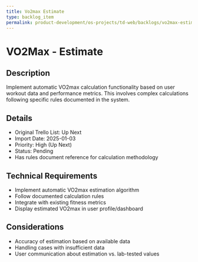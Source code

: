 ```yaml
---
title: Vo2max Estimate
type: backlog_item
permalink: product-development/os-projects/td-web/backlogs/vo2max-estimate
---
```


# VO2Max - Estimate

## Description
Implement automatic VO2max calculation functionality based on user workout data and performance metrics. This involves complex calculations following specific rules documented in the system.

## Details
- Original Trello List: Up Next
- Import Date: 2025-01-03
- Priority: High (Up Next)
- Status: Pending
- Has rules document reference for calculation methodology

## Technical Requirements
- Implement automatic VO2max estimation algorithm
- Follow documented calculation rules
- Integrate with existing fitness metrics
- Display estimated VO2max in user profile/dashboard

## Considerations
- Accuracy of estimation based on available data
- Handling cases with insufficient data
- User communication about estimation vs. lab-tested values